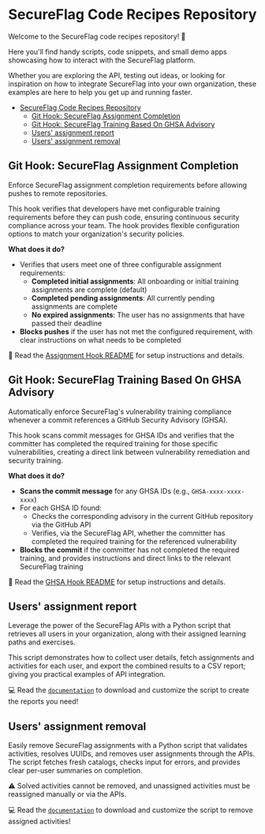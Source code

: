 # SecureFlag Code Recipes Repository

Welcome to the SecureFlag code recipes repository! 🎉

Here you'll find handy scripts, code snippets, and small demo apps showcasing how to interact with the SecureFlag platform.

Whether you are exploring the API, testing out ideas, or looking for inspiration on how to integrate SecureFlag into your own organization, these examples are here to help you get up and running faster.

- [SecureFlag Code Recipes Repository](#secureflag-code-recipes-repository)
  * [Git Hook: SecureFlag Assignment Completion](#git-hook-secureflag-assignment-completion)
  * [Git Hook: SecureFlag Training Based On GHSA Advisory](#git-hook-secureflag-training-based-on-ghsa-advisory)
  * [Users' assignment report](#users-assignment-report)
  * [Users' assignment removal](#users-assignment-removal)

## Git Hook: SecureFlag Assignment Completion

Enforce SecureFlag assignment completion requirements before allowing pushes to remote repositories.

This hook verifies that developers have met configurable training requirements before they can push code, ensuring continuous security compliance across your team. The hook provides flexible configuration options to match your organization's security policies.

**What does it do?**
- Verifies that users meet one of three configurable assignment requirements:
  - **Completed initial assignments**: All onboarding or initial training assignments are complete (default)
  - **Completed pending assignments**: All currently pending assignments are complete
  - **No expired assignments**: The user has no assignments that have passed their deadline
- **Blocks pushes** if the user has not met the configured requirement, with clear instructions on what needs to be completed

📖 Read the [Assignment Hook README](/githooks-assignments/README.md) for setup instructions and details.

## Git Hook: SecureFlag Training Based On GHSA Advisory

Automatically enforce SecureFlag's vulnerability training compliance whenever a commit references a GitHub Security Advisory (GHSA).

This hook scans commit messages for GHSA IDs and verifies that the committer has completed the required training for those specific vulnerabilities, creating a direct link between vulnerability remediation and security training.

**What does it do?**
- **Scans the commit message** for any GHSA IDs (e.g., `GHSA-xxxx-xxxx-xxxx`)
- For each GHSA ID found:
  - Checks the corresponding advisory in the current GitHub repository via the GitHub API
  - Verifies, via the SecureFlag API, whether the committer has completed the required training for the referenced vulnerability
- **Blocks the commit** if the committer has not completed the required training, and provides instructions and direct links to the relevant SecureFlag training

📖 Read the [GHSA Hook README](/githooks-ghsa/README.md) for setup instructions and details.

## Users' assignment report

Leverage the power of the SecureFlag APIs with a Python script that retrieves all users in your organization, along with their assigned learning paths and exercises.

This script demonstrates how to collect user details, fetch assignments and activities for each user, and export the combined results to a CSV report; giving you practical examples of API integration.

💻 Read the [`documentation`](/users_assignments_report/) to download and customize the script to create the reports you need!

## Users' assignment removal

Easily remove SecureFlag assignments with a Python script that validates activities, resolves UUIDs, and removes user assignments through the APIs. 
The script fetches fresh catalogs, checks input for errors, and provides clear per-user summaries on completion.

⚠️ Solved activities cannot be removed, and unassigned activities must be reassigned manually or via the APIs.

💻 Read the [`documentation`](/remove_assigned_activities/) to download and customize the script to remove assigned activities!

